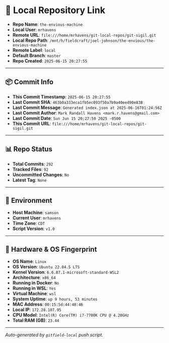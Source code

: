 # 🔗 Local Repository Link

- **Repo Name**: `the-envious-machine`
- **Local User**: `mrhavens`
- **Remote URL**: `file:///home/mrhavens/git-local-repos/git-sigil.git`
- **Local Repo Path**: `/mnt/h/fieldcraft/joel-johnson/the-envious/the-envious-machine`
- **Remote Label**: `local`
- **Default Branch**: `master`
- **Repo Created**: `2025-06-15 20:27:55`

---

## 📦 Commit Info

- **This Commit Timestamp**: `2025-06-15 20:27:55`
- **Last Commit SHA**: `463b0a333eca1fb5ec093f50a7b9a40eed90e838`
- **Last Commit Message**: `Generated index.json at 2025-06-16T01:24:56Z`
- **Last Commit Author**: `Mark Randall Havens <mark.r.havens@gmail.com>`
- **Last Commit Date**: `Sun Jun 15 20:27:50 2025 -0500`
- **This Commit URL**: `file:///home/mrhavens/git-local-repos/git-sigil.git`

---

## 📊 Repo Status

- **Total Commits**: `292`
- **Tracked Files**: `92`
- **Uncommitted Changes**: `No`
- **Latest Tag**: `None`

---

## 🧭 Environment

- **Host Machine**: `samson`
- **Current User**: `mrhavens`
- **Time Zone**: `CDT`
- **Script Version**: `v1.0`

---

## 🧬 Hardware & OS Fingerprint

- **OS Name**: `Linux`
- **OS Version**: `Ubuntu 22.04.5 LTS`
- **Kernel Version**: `6.6.87.1-microsoft-standard-WSL2`
- **Architecture**: `x86_64`
- **Running in Docker**: `No`
- **Running in WSL**: `Yes`
- **Virtual Machine**: `wsl`
- **System Uptime**: `up 9 hours, 53 minutes`
- **MAC Address**: `00:15:5d:44:48:46`
- **Local IP**: `172.28.107.95`
- **CPU Model**: `Intel(R) Core(TM) i7-7700K CPU @ 4.20GHz`
- **Total RAM (GB)**: `23.44`

---

_Auto-generated by `gitfield-local` push script._

